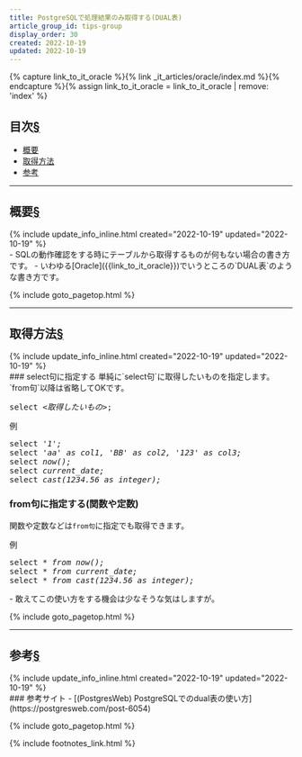 ```yaml
---
title: PostgreSQLで処理結果のみ取得する(DUAL表)
article_group_id: tips-group
display_order: 30
created: 2022-10-19
updated: 2022-10-19
---
```

{% capture link_to_it_oracle %}{% link _it_articles/oracle/index.md %}{% endcapture %}{% assign link_to_it_oracle = link_to_it_oracle | remove: 'index' %}
## <a name="index">目次</a><a class="heading-anchor-permalink" href="#目次">§</a>

<ul id="index_ul">
<li><a href="#概要">概要</a></li>
<li><a href="#取得方法">取得方法</a></li>
<li><a href="#参考">参考</a></li>
</ul>

* * *
## <a name="概要">概要</a><a class="heading-anchor-permalink" href="#概要">§</a>
<div class="chapter-updated">{% include update_info_inline.html created="2022-10-19" updated="2022-10-19" %}</div>
- SQLの動作確認をする時にテーブルから取得するものが何もない場合の書き方です。
- いわゆる[Oracle]({{link_to_it_oracle}})でいうところの`DUAL表`のような書き方です。

{% include goto_pagetop.html %}

* * *
## <a name="取得方法">取得方法</a><a class="heading-anchor-permalink" href="#取得方法">§</a>
<div class="chapter-updated">{% include update_info_inline.html created="2022-10-19" updated="2022-10-19" %}</div>
### select句に指定する
単純に`select句`に取得したいものを指定します。  
`from句`以降は省略してOKです。
<div class="code-box-syntax no-title">
<pre>
select <em>&lt;取得したいもの&gt;</em>;
</pre>
</div>

<div class="code-box">
<div class="title">例</div>
<pre>
select <em>'1';</em>
select <em>'aa' as col1, 'BB' as col2, '123' as col3;</em>
select <em>now();</em>
select <em>current_date;</em>
select <em>cast(1234.56 as integer);</em>
</pre>
</div>

### from句に指定する(関数や定数)
関数や定数などは`from句`に指定でも取得できます。
<div class="code-box">
<div class="title">例</div>
<pre>
select * <em class="blue">from</em> <em>now();</em>
select * <em class="blue">from</em> <em>current_date;</em>
select * <em class="blue">from</em> <em>cast(1234.56 as integer);</em>
</pre>
</div>
- 敢えてこの使い方をする機会は少なそうな気はしますが。

{% include goto_pagetop.html %}

* * *
## <a name="参考">参考</a><a class="heading-anchor-permalink" href="#参考">§</a>
<div class="chapter-updated">{% include update_info_inline.html created="2022-10-19" updated="2022-10-19" %}</div>
### 参考サイト
- [(PostgresWeb) PostgreSQLでのdual表の使い方](https://postgresweb.com/post-6054)

{% include goto_pagetop.html %}

{% include footnotes_link.html %}
